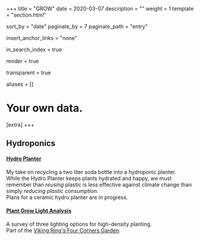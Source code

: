 +++
title = "GROW"
date = 2020-03-07
description = ""
weight = 1
template = "section.html"

sort_by = "date"
paginate_by = 7
paginate_path = "entry"

insert_anchor_links = "none"

in_search_index = true

render = true

transparent = true

aliases = []

# Your own data.
[extra]
+++
## Hydroponics
#### [Hydro Planter](@/grow/2020-03-21-hydro-planter.md)  
My take on recycling a two liter soda bottle into a hydroponic planter.  
While the Hydro Planter keeps plants hydrated and happy, we must remember than *reusing* plastic is less effective against climate change than simply *reducing plastic consumption*.  
Plans for a ceramic hydro planter are in progress. 

#### [Plant Grow Light Analysis](@/grow/2020-03-08-plant-grow-lights.md)  
A survey of three lighting options for high-density planting.  
Part of the [Viking Ring's Four Corners Garden](https://vikingring.netlify.com/).